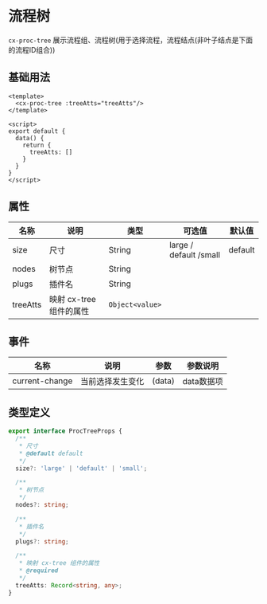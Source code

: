 # 流程树

`cx-proc-tree` 展示流程组、流程树(用于选择流程，流程结点(非叶子结点是下面的流程ID组合))

## 基础用法

```vue
<template>
  <cx-proc-tree :treeAtts="treeAtts"/>
</template>

<script>
export default {
  data() {
    return {
      treeAtts: []
    }
  }
}
</script>
```

## 属性

| 名称 | 说明 | 类型 | 可选值 | 默认值 |
| ----- | ----- | ----- | ----- | ----- |
| size | 尺寸 | String | large / default /small | default |
| nodes | 树节点 | String | | |
| plugs | 插件名 | String | | |
| treeAtts | 映射 cx-tree 组件的属性 | `Object<value>` | | |

## 事件

| 名称 | 说明 | 参数 | 参数说明 |
| ----- | ----- | ----- | -----------------|
| current-change | 当前选择发生变化 | (data) | data数据项 |

## 类型定义

```ts
export interface ProcTreeProps {
  /**
   * 尺寸
   * @default default
   */
  size?: 'large' | 'default' | 'small';

  /**
   * 树节点
   */
  nodes?: string;

  /**
   * 插件名
   */
  plugs?: string;

  /**
   * 映射 cx-tree 组件的属性
   * @required
   */
  treeAtts: Record<string, any>;
} 